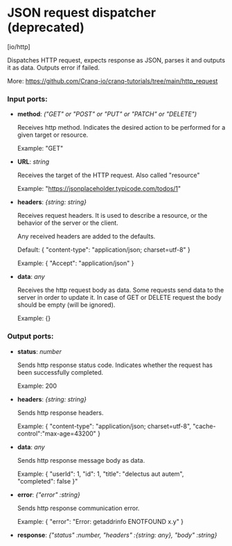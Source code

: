 # JSON request dispatcher (deprecated)

[io/http]

Dispatches HTTP request, expects response as JSON, parses it and outputs it as data. Outputs error if failed.

More: https://github.com/Cranq-io/cranq-tutorials/tree/main/http_request

### Input ports:

* __method__: _("GET" or "POST" or "PUT" or "PATCH" or "DELETE")_

    Receives http method. Indicates the desired action to be performed for a given target or resource.
    
    Example:
    "GET"
    



* __URL__: _string_

    Receives the target of the HTTP request. Also called "resource" 
    
    Example:
    "https://jsonplaceholder.typicode.com/todos/1"
    



* __headers__: _{string: string}_

    Receives request headers. It is  used to describe a resource, or the behavior of the server or the client.
    
    Any received headers are added to the defaults.
    
    Default:
    {
      "content-type": "application/json; charset=utf-8"
    }
    
    Example: 
    {
    "Accept": "application/json"
    }
    



* __data__: _any_

    Receives the http request body as data. Some requests send data to the server in order to update it. In case of GET or DELETE request the body should be empty (will be ignored).
    
    Example:
    {}



### Output ports:

* __status__: _number_

    Sends http response status code. Indicates whether the request has been  successfully completed.
    
    Example:
    200
    



* __headers__: _{string: string}_

    Sends http response headers.
    
    Example:
    {
    "content-type": "application/json; charset=utf-8",
    "cache-control":"max-age=43200"
    }



* __data__: _any_

    Sends http response message body as data.
    
    Example:
    {
      "userId": 1, 
      "id": 1, 
      "title": "delectus aut autem",  
      "completed": false
    }"



* __error__: _{"error" :string}_

    Sends http response communication error.
    
    
    Example:
    {
      "error": "Error: getaddrinfo ENOTFOUND x.y"
    }



* __response__: _{"status" :number, "headers" :{string: any}, "body" :string}_



